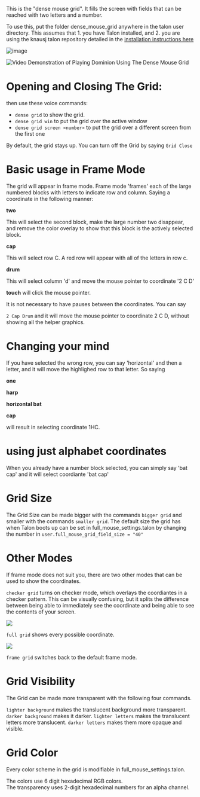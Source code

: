 This is the "dense mouse grid". It fills the screen with fields that can be reached with two letters and a number.

To use this, put the folder dense_mouse_grid anywhere in the talon user directory. This assumes that 1. you have Talon installed, and 2. you are using the knausj talon repository detailed in the [installation instructions here](https://talonvoice.com/docs/index.html#getting-started)

![image](https://user-images.githubusercontent.com/1163925/130808333-219a48b3-650c-4d4c-9a99-d9909011132d.png)

![Video Demonstration of Playing Dominion Using The Dense Mouse Grid](https://youtu.be/ookc134jPNQ)



# Opening and Closing The Grid: 

then use these voice commands:

* `dense grid` to show the grid. 
* `dense grid win` to put the grid over the active window
* `dense grid screen <number>` to put the grid over a different screen from the first one


By default, the grid stays up.  You can turn off the Grid by saying `Grid Close`


# Basic usage in Frame Mode

The grid will appear in frame mode.  Frame mode 'frames' each of the large numbered blocks with letters to indicate row and column.  Saying a coordinate in the following manner: 

**two**

This will select the second block, make the large number two disappear, and remove the color overlay to show that this block is the actively selected block. 

**cap**

This will select row C.  A red row will appear with all of the letters in row c. 

**drum**

This will select column 'd' and move the mouse pointer to coordinate '2 C D'

**touch** will click the mouse pointer.  


It is not necessary to have pauses between the coordinates.  You can say 

`2 Cap Drum` and it will move the mouse pointer to coordinate 2 C D, without showing all the helper graphics.  

# Changing your mind

If you have selected the wrong row, you can say 'horizontal' and then a letter, and it will move the highlighed row to that letter.  So saying 

**one** 

**harp**

**horizontal bat**

**cap** 

will result in selecting coordinate 1HC.  

# using just alphabet coordinates


When you already have a number block selected, you can simply say 'bat cap' and it will select coordiante 'bat cap'


# Grid Size

The Grid Size can be made bigger with the commands `bigger grid` and smaller with the commands `smaller grid`.  The default size the grid has when Talon boots up can be set in full_mouse_settings.talon by changing the number in `user.full_mouse_grid_field_size = "40"`


# Other Modes

If frame mode does not suit you, there are two other modes that can be used to show the coordinates.  

`checker grid` turns on checker mode, which overlays the coordiantes in a checker pattern. This can be visually confusing, but it splits the difference between being able to immediately see the coordinate and being able to see the contents of your screen.  

![](https://gist.githubusercontent.com/timo/b3429ede632f0eb9cac0eb142746dc3b/raw/ebf6185ded98d1ff960047c351d45c6618906891/screenshot.png)

`full grid` shows every possible coordinate. 

![](https://gist.githubusercontent.com/timo/b3429ede632f0eb9cac0eb142746dc3b/raw/1bbb642824ba7a8dcb2c5d1710460bd7ecd28c0e/screenshot.png)

`frame grid` switches back to the default frame mode.

# Grid Visibility

The Grid can be made more transparent with the following four commands. 

`lighter background` makes the translucent background more transparent. `darker background` makes it darker. 
`lighter letters` makes the translucent letters more translucent. `darker letters` makes them more opaque and visible.

# Grid Color 

Every color scheme in the grid is modifiable in full_mouse_settings.talon.  

The colors use 6 digit hexadecimal RGB colors.   
The transparency uses 2-digit hexadecimal numbers for an alpha channel.  
 





